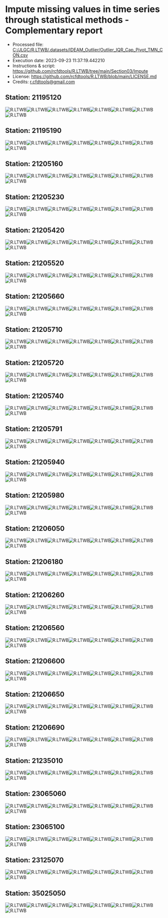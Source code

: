 # Impute missing values in time series through statistical methods - Complementary report
* Processed file: [C:/JLGC/R.LTWB/.datasets/IDEAM_Outlier/Outlier_IQR_Cap_Pivot_TMN_CON.csv](../IDEAM_Outlier/Outlier_IQR_Cap_Pivot_TMN_CON.csv)
* Execution date: 2023-09-23 11:37:19.442210
* Instructions & script: https://github.com/rcfdtools/R.LTWB/tree/main/Section03/Impute
* License: https://github.com/rcfdtools/R.LTWB/blob/main/LICENSE.md
* Credits: r.cfdtools@gmail.com

## Station: 21195120

![R.LTWB](Graph/21195120_Impute_Mean_Outlier_IQR_Cap_Pivot_TMN_CON.csv.png)![R.LTWB](Graph/21195120_Impute_Median_Outlier_IQR_Cap_Pivot_TMN_CON.csv.png)![R.LTWB](Graph/21195120_Impute_LOCF_Outlier_IQR_Cap_Pivot_TMN_CON.csv.png)![R.LTWB](Graph/21195120_Impute_NOCB_Outlier_IQR_Cap_Pivot_TMN_CON.csv.png)![R.LTWB](Graph/21195120_Impute_InterpolateLinear_Outlier_IQR_Cap_Pivot_TMN_CON.csv.png)![R.LTWB](Graph/21195120_Impute_MeanEWM_Outlier_IQR_Cap_Pivot_TMN_CON.csv.png)![R.LTWB](Graph/21195120_Impute_KNN_Outlier_IQR_Cap_Pivot_TMN_CON.csv.png)![R.LTWB](Graph/21195120_Impute_MICE_Outlier_IQR_Cap_Pivot_TMN_CON.csv.png)

## Station: 21195190

![R.LTWB](Graph/21195190_Impute_Mean_Outlier_IQR_Cap_Pivot_TMN_CON.csv.png)![R.LTWB](Graph/21195190_Impute_Median_Outlier_IQR_Cap_Pivot_TMN_CON.csv.png)![R.LTWB](Graph/21195190_Impute_LOCF_Outlier_IQR_Cap_Pivot_TMN_CON.csv.png)![R.LTWB](Graph/21195190_Impute_NOCB_Outlier_IQR_Cap_Pivot_TMN_CON.csv.png)![R.LTWB](Graph/21195190_Impute_InterpolateLinear_Outlier_IQR_Cap_Pivot_TMN_CON.csv.png)![R.LTWB](Graph/21195190_Impute_MeanEWM_Outlier_IQR_Cap_Pivot_TMN_CON.csv.png)![R.LTWB](Graph/21195190_Impute_KNN_Outlier_IQR_Cap_Pivot_TMN_CON.csv.png)![R.LTWB](Graph/21195190_Impute_MICE_Outlier_IQR_Cap_Pivot_TMN_CON.csv.png)

## Station: 21205160

![R.LTWB](Graph/21205160_Impute_Mean_Outlier_IQR_Cap_Pivot_TMN_CON.csv.png)![R.LTWB](Graph/21205160_Impute_Median_Outlier_IQR_Cap_Pivot_TMN_CON.csv.png)![R.LTWB](Graph/21205160_Impute_LOCF_Outlier_IQR_Cap_Pivot_TMN_CON.csv.png)![R.LTWB](Graph/21205160_Impute_NOCB_Outlier_IQR_Cap_Pivot_TMN_CON.csv.png)![R.LTWB](Graph/21205160_Impute_InterpolateLinear_Outlier_IQR_Cap_Pivot_TMN_CON.csv.png)![R.LTWB](Graph/21205160_Impute_MeanEWM_Outlier_IQR_Cap_Pivot_TMN_CON.csv.png)![R.LTWB](Graph/21205160_Impute_KNN_Outlier_IQR_Cap_Pivot_TMN_CON.csv.png)![R.LTWB](Graph/21205160_Impute_MICE_Outlier_IQR_Cap_Pivot_TMN_CON.csv.png)

## Station: 21205230

![R.LTWB](Graph/21205230_Impute_Mean_Outlier_IQR_Cap_Pivot_TMN_CON.csv.png)![R.LTWB](Graph/21205230_Impute_Median_Outlier_IQR_Cap_Pivot_TMN_CON.csv.png)![R.LTWB](Graph/21205230_Impute_LOCF_Outlier_IQR_Cap_Pivot_TMN_CON.csv.png)![R.LTWB](Graph/21205230_Impute_NOCB_Outlier_IQR_Cap_Pivot_TMN_CON.csv.png)![R.LTWB](Graph/21205230_Impute_InterpolateLinear_Outlier_IQR_Cap_Pivot_TMN_CON.csv.png)![R.LTWB](Graph/21205230_Impute_MeanEWM_Outlier_IQR_Cap_Pivot_TMN_CON.csv.png)![R.LTWB](Graph/21205230_Impute_KNN_Outlier_IQR_Cap_Pivot_TMN_CON.csv.png)![R.LTWB](Graph/21205230_Impute_MICE_Outlier_IQR_Cap_Pivot_TMN_CON.csv.png)

## Station: 21205420

![R.LTWB](Graph/21205420_Impute_Mean_Outlier_IQR_Cap_Pivot_TMN_CON.csv.png)![R.LTWB](Graph/21205420_Impute_Median_Outlier_IQR_Cap_Pivot_TMN_CON.csv.png)![R.LTWB](Graph/21205420_Impute_LOCF_Outlier_IQR_Cap_Pivot_TMN_CON.csv.png)![R.LTWB](Graph/21205420_Impute_NOCB_Outlier_IQR_Cap_Pivot_TMN_CON.csv.png)![R.LTWB](Graph/21205420_Impute_InterpolateLinear_Outlier_IQR_Cap_Pivot_TMN_CON.csv.png)![R.LTWB](Graph/21205420_Impute_MeanEWM_Outlier_IQR_Cap_Pivot_TMN_CON.csv.png)![R.LTWB](Graph/21205420_Impute_KNN_Outlier_IQR_Cap_Pivot_TMN_CON.csv.png)![R.LTWB](Graph/21205420_Impute_MICE_Outlier_IQR_Cap_Pivot_TMN_CON.csv.png)

## Station: 21205520

![R.LTWB](Graph/21205520_Impute_Mean_Outlier_IQR_Cap_Pivot_TMN_CON.csv.png)![R.LTWB](Graph/21205520_Impute_Median_Outlier_IQR_Cap_Pivot_TMN_CON.csv.png)![R.LTWB](Graph/21205520_Impute_LOCF_Outlier_IQR_Cap_Pivot_TMN_CON.csv.png)![R.LTWB](Graph/21205520_Impute_NOCB_Outlier_IQR_Cap_Pivot_TMN_CON.csv.png)![R.LTWB](Graph/21205520_Impute_InterpolateLinear_Outlier_IQR_Cap_Pivot_TMN_CON.csv.png)![R.LTWB](Graph/21205520_Impute_MeanEWM_Outlier_IQR_Cap_Pivot_TMN_CON.csv.png)![R.LTWB](Graph/21205520_Impute_KNN_Outlier_IQR_Cap_Pivot_TMN_CON.csv.png)![R.LTWB](Graph/21205520_Impute_MICE_Outlier_IQR_Cap_Pivot_TMN_CON.csv.png)

## Station: 21205660

![R.LTWB](Graph/21205660_Impute_Mean_Outlier_IQR_Cap_Pivot_TMN_CON.csv.png)![R.LTWB](Graph/21205660_Impute_Median_Outlier_IQR_Cap_Pivot_TMN_CON.csv.png)![R.LTWB](Graph/21205660_Impute_LOCF_Outlier_IQR_Cap_Pivot_TMN_CON.csv.png)![R.LTWB](Graph/21205660_Impute_NOCB_Outlier_IQR_Cap_Pivot_TMN_CON.csv.png)![R.LTWB](Graph/21205660_Impute_InterpolateLinear_Outlier_IQR_Cap_Pivot_TMN_CON.csv.png)![R.LTWB](Graph/21205660_Impute_MeanEWM_Outlier_IQR_Cap_Pivot_TMN_CON.csv.png)![R.LTWB](Graph/21205660_Impute_KNN_Outlier_IQR_Cap_Pivot_TMN_CON.csv.png)![R.LTWB](Graph/21205660_Impute_MICE_Outlier_IQR_Cap_Pivot_TMN_CON.csv.png)

## Station: 21205710

![R.LTWB](Graph/21205710_Impute_Mean_Outlier_IQR_Cap_Pivot_TMN_CON.csv.png)![R.LTWB](Graph/21205710_Impute_Median_Outlier_IQR_Cap_Pivot_TMN_CON.csv.png)![R.LTWB](Graph/21205710_Impute_LOCF_Outlier_IQR_Cap_Pivot_TMN_CON.csv.png)![R.LTWB](Graph/21205710_Impute_NOCB_Outlier_IQR_Cap_Pivot_TMN_CON.csv.png)![R.LTWB](Graph/21205710_Impute_InterpolateLinear_Outlier_IQR_Cap_Pivot_TMN_CON.csv.png)![R.LTWB](Graph/21205710_Impute_MeanEWM_Outlier_IQR_Cap_Pivot_TMN_CON.csv.png)![R.LTWB](Graph/21205710_Impute_KNN_Outlier_IQR_Cap_Pivot_TMN_CON.csv.png)![R.LTWB](Graph/21205710_Impute_MICE_Outlier_IQR_Cap_Pivot_TMN_CON.csv.png)

## Station: 21205720

![R.LTWB](Graph/21205720_Impute_Mean_Outlier_IQR_Cap_Pivot_TMN_CON.csv.png)![R.LTWB](Graph/21205720_Impute_Median_Outlier_IQR_Cap_Pivot_TMN_CON.csv.png)![R.LTWB](Graph/21205720_Impute_LOCF_Outlier_IQR_Cap_Pivot_TMN_CON.csv.png)![R.LTWB](Graph/21205720_Impute_NOCB_Outlier_IQR_Cap_Pivot_TMN_CON.csv.png)![R.LTWB](Graph/21205720_Impute_InterpolateLinear_Outlier_IQR_Cap_Pivot_TMN_CON.csv.png)![R.LTWB](Graph/21205720_Impute_MeanEWM_Outlier_IQR_Cap_Pivot_TMN_CON.csv.png)![R.LTWB](Graph/21205720_Impute_KNN_Outlier_IQR_Cap_Pivot_TMN_CON.csv.png)![R.LTWB](Graph/21205720_Impute_MICE_Outlier_IQR_Cap_Pivot_TMN_CON.csv.png)

## Station: 21205740

![R.LTWB](Graph/21205740_Impute_Mean_Outlier_IQR_Cap_Pivot_TMN_CON.csv.png)![R.LTWB](Graph/21205740_Impute_Median_Outlier_IQR_Cap_Pivot_TMN_CON.csv.png)![R.LTWB](Graph/21205740_Impute_LOCF_Outlier_IQR_Cap_Pivot_TMN_CON.csv.png)![R.LTWB](Graph/21205740_Impute_NOCB_Outlier_IQR_Cap_Pivot_TMN_CON.csv.png)![R.LTWB](Graph/21205740_Impute_InterpolateLinear_Outlier_IQR_Cap_Pivot_TMN_CON.csv.png)![R.LTWB](Graph/21205740_Impute_MeanEWM_Outlier_IQR_Cap_Pivot_TMN_CON.csv.png)![R.LTWB](Graph/21205740_Impute_KNN_Outlier_IQR_Cap_Pivot_TMN_CON.csv.png)![R.LTWB](Graph/21205740_Impute_MICE_Outlier_IQR_Cap_Pivot_TMN_CON.csv.png)

## Station: 21205791

![R.LTWB](Graph/21205791_Impute_Mean_Outlier_IQR_Cap_Pivot_TMN_CON.csv.png)![R.LTWB](Graph/21205791_Impute_Median_Outlier_IQR_Cap_Pivot_TMN_CON.csv.png)![R.LTWB](Graph/21205791_Impute_LOCF_Outlier_IQR_Cap_Pivot_TMN_CON.csv.png)![R.LTWB](Graph/21205791_Impute_NOCB_Outlier_IQR_Cap_Pivot_TMN_CON.csv.png)![R.LTWB](Graph/21205791_Impute_InterpolateLinear_Outlier_IQR_Cap_Pivot_TMN_CON.csv.png)![R.LTWB](Graph/21205791_Impute_MeanEWM_Outlier_IQR_Cap_Pivot_TMN_CON.csv.png)![R.LTWB](Graph/21205791_Impute_KNN_Outlier_IQR_Cap_Pivot_TMN_CON.csv.png)![R.LTWB](Graph/21205791_Impute_MICE_Outlier_IQR_Cap_Pivot_TMN_CON.csv.png)

## Station: 21205940

![R.LTWB](Graph/21205940_Impute_Mean_Outlier_IQR_Cap_Pivot_TMN_CON.csv.png)![R.LTWB](Graph/21205940_Impute_Median_Outlier_IQR_Cap_Pivot_TMN_CON.csv.png)![R.LTWB](Graph/21205940_Impute_LOCF_Outlier_IQR_Cap_Pivot_TMN_CON.csv.png)![R.LTWB](Graph/21205940_Impute_NOCB_Outlier_IQR_Cap_Pivot_TMN_CON.csv.png)![R.LTWB](Graph/21205940_Impute_InterpolateLinear_Outlier_IQR_Cap_Pivot_TMN_CON.csv.png)![R.LTWB](Graph/21205940_Impute_MeanEWM_Outlier_IQR_Cap_Pivot_TMN_CON.csv.png)![R.LTWB](Graph/21205940_Impute_KNN_Outlier_IQR_Cap_Pivot_TMN_CON.csv.png)![R.LTWB](Graph/21205940_Impute_MICE_Outlier_IQR_Cap_Pivot_TMN_CON.csv.png)

## Station: 21205980

![R.LTWB](Graph/21205980_Impute_Mean_Outlier_IQR_Cap_Pivot_TMN_CON.csv.png)![R.LTWB](Graph/21205980_Impute_Median_Outlier_IQR_Cap_Pivot_TMN_CON.csv.png)![R.LTWB](Graph/21205980_Impute_LOCF_Outlier_IQR_Cap_Pivot_TMN_CON.csv.png)![R.LTWB](Graph/21205980_Impute_NOCB_Outlier_IQR_Cap_Pivot_TMN_CON.csv.png)![R.LTWB](Graph/21205980_Impute_InterpolateLinear_Outlier_IQR_Cap_Pivot_TMN_CON.csv.png)![R.LTWB](Graph/21205980_Impute_MeanEWM_Outlier_IQR_Cap_Pivot_TMN_CON.csv.png)![R.LTWB](Graph/21205980_Impute_KNN_Outlier_IQR_Cap_Pivot_TMN_CON.csv.png)![R.LTWB](Graph/21205980_Impute_MICE_Outlier_IQR_Cap_Pivot_TMN_CON.csv.png)

## Station: 21206050

![R.LTWB](Graph/21206050_Impute_Mean_Outlier_IQR_Cap_Pivot_TMN_CON.csv.png)![R.LTWB](Graph/21206050_Impute_Median_Outlier_IQR_Cap_Pivot_TMN_CON.csv.png)![R.LTWB](Graph/21206050_Impute_LOCF_Outlier_IQR_Cap_Pivot_TMN_CON.csv.png)![R.LTWB](Graph/21206050_Impute_NOCB_Outlier_IQR_Cap_Pivot_TMN_CON.csv.png)![R.LTWB](Graph/21206050_Impute_InterpolateLinear_Outlier_IQR_Cap_Pivot_TMN_CON.csv.png)![R.LTWB](Graph/21206050_Impute_MeanEWM_Outlier_IQR_Cap_Pivot_TMN_CON.csv.png)![R.LTWB](Graph/21206050_Impute_KNN_Outlier_IQR_Cap_Pivot_TMN_CON.csv.png)![R.LTWB](Graph/21206050_Impute_MICE_Outlier_IQR_Cap_Pivot_TMN_CON.csv.png)

## Station: 21206180

![R.LTWB](Graph/21206180_Impute_Mean_Outlier_IQR_Cap_Pivot_TMN_CON.csv.png)![R.LTWB](Graph/21206180_Impute_Median_Outlier_IQR_Cap_Pivot_TMN_CON.csv.png)![R.LTWB](Graph/21206180_Impute_LOCF_Outlier_IQR_Cap_Pivot_TMN_CON.csv.png)![R.LTWB](Graph/21206180_Impute_NOCB_Outlier_IQR_Cap_Pivot_TMN_CON.csv.png)![R.LTWB](Graph/21206180_Impute_InterpolateLinear_Outlier_IQR_Cap_Pivot_TMN_CON.csv.png)![R.LTWB](Graph/21206180_Impute_MeanEWM_Outlier_IQR_Cap_Pivot_TMN_CON.csv.png)![R.LTWB](Graph/21206180_Impute_KNN_Outlier_IQR_Cap_Pivot_TMN_CON.csv.png)![R.LTWB](Graph/21206180_Impute_MICE_Outlier_IQR_Cap_Pivot_TMN_CON.csv.png)

## Station: 21206260

![R.LTWB](Graph/21206260_Impute_Mean_Outlier_IQR_Cap_Pivot_TMN_CON.csv.png)![R.LTWB](Graph/21206260_Impute_Median_Outlier_IQR_Cap_Pivot_TMN_CON.csv.png)![R.LTWB](Graph/21206260_Impute_LOCF_Outlier_IQR_Cap_Pivot_TMN_CON.csv.png)![R.LTWB](Graph/21206260_Impute_NOCB_Outlier_IQR_Cap_Pivot_TMN_CON.csv.png)![R.LTWB](Graph/21206260_Impute_InterpolateLinear_Outlier_IQR_Cap_Pivot_TMN_CON.csv.png)![R.LTWB](Graph/21206260_Impute_MeanEWM_Outlier_IQR_Cap_Pivot_TMN_CON.csv.png)![R.LTWB](Graph/21206260_Impute_KNN_Outlier_IQR_Cap_Pivot_TMN_CON.csv.png)![R.LTWB](Graph/21206260_Impute_MICE_Outlier_IQR_Cap_Pivot_TMN_CON.csv.png)

## Station: 21206560

![R.LTWB](Graph/21206560_Impute_Mean_Outlier_IQR_Cap_Pivot_TMN_CON.csv.png)![R.LTWB](Graph/21206560_Impute_Median_Outlier_IQR_Cap_Pivot_TMN_CON.csv.png)![R.LTWB](Graph/21206560_Impute_LOCF_Outlier_IQR_Cap_Pivot_TMN_CON.csv.png)![R.LTWB](Graph/21206560_Impute_NOCB_Outlier_IQR_Cap_Pivot_TMN_CON.csv.png)![R.LTWB](Graph/21206560_Impute_InterpolateLinear_Outlier_IQR_Cap_Pivot_TMN_CON.csv.png)![R.LTWB](Graph/21206560_Impute_MeanEWM_Outlier_IQR_Cap_Pivot_TMN_CON.csv.png)![R.LTWB](Graph/21206560_Impute_KNN_Outlier_IQR_Cap_Pivot_TMN_CON.csv.png)![R.LTWB](Graph/21206560_Impute_MICE_Outlier_IQR_Cap_Pivot_TMN_CON.csv.png)

## Station: 21206600

![R.LTWB](Graph/21206600_Impute_Mean_Outlier_IQR_Cap_Pivot_TMN_CON.csv.png)![R.LTWB](Graph/21206600_Impute_Median_Outlier_IQR_Cap_Pivot_TMN_CON.csv.png)![R.LTWB](Graph/21206600_Impute_LOCF_Outlier_IQR_Cap_Pivot_TMN_CON.csv.png)![R.LTWB](Graph/21206600_Impute_NOCB_Outlier_IQR_Cap_Pivot_TMN_CON.csv.png)![R.LTWB](Graph/21206600_Impute_InterpolateLinear_Outlier_IQR_Cap_Pivot_TMN_CON.csv.png)![R.LTWB](Graph/21206600_Impute_MeanEWM_Outlier_IQR_Cap_Pivot_TMN_CON.csv.png)![R.LTWB](Graph/21206600_Impute_KNN_Outlier_IQR_Cap_Pivot_TMN_CON.csv.png)![R.LTWB](Graph/21206600_Impute_MICE_Outlier_IQR_Cap_Pivot_TMN_CON.csv.png)

## Station: 21206650

![R.LTWB](Graph/21206650_Impute_Mean_Outlier_IQR_Cap_Pivot_TMN_CON.csv.png)![R.LTWB](Graph/21206650_Impute_Median_Outlier_IQR_Cap_Pivot_TMN_CON.csv.png)![R.LTWB](Graph/21206650_Impute_LOCF_Outlier_IQR_Cap_Pivot_TMN_CON.csv.png)![R.LTWB](Graph/21206650_Impute_NOCB_Outlier_IQR_Cap_Pivot_TMN_CON.csv.png)![R.LTWB](Graph/21206650_Impute_InterpolateLinear_Outlier_IQR_Cap_Pivot_TMN_CON.csv.png)![R.LTWB](Graph/21206650_Impute_MeanEWM_Outlier_IQR_Cap_Pivot_TMN_CON.csv.png)![R.LTWB](Graph/21206650_Impute_KNN_Outlier_IQR_Cap_Pivot_TMN_CON.csv.png)![R.LTWB](Graph/21206650_Impute_MICE_Outlier_IQR_Cap_Pivot_TMN_CON.csv.png)

## Station: 21206690

![R.LTWB](Graph/21206690_Impute_Mean_Outlier_IQR_Cap_Pivot_TMN_CON.csv.png)![R.LTWB](Graph/21206690_Impute_Median_Outlier_IQR_Cap_Pivot_TMN_CON.csv.png)![R.LTWB](Graph/21206690_Impute_LOCF_Outlier_IQR_Cap_Pivot_TMN_CON.csv.png)![R.LTWB](Graph/21206690_Impute_NOCB_Outlier_IQR_Cap_Pivot_TMN_CON.csv.png)![R.LTWB](Graph/21206690_Impute_InterpolateLinear_Outlier_IQR_Cap_Pivot_TMN_CON.csv.png)![R.LTWB](Graph/21206690_Impute_MeanEWM_Outlier_IQR_Cap_Pivot_TMN_CON.csv.png)![R.LTWB](Graph/21206690_Impute_KNN_Outlier_IQR_Cap_Pivot_TMN_CON.csv.png)![R.LTWB](Graph/21206690_Impute_MICE_Outlier_IQR_Cap_Pivot_TMN_CON.csv.png)

## Station: 21235010

![R.LTWB](Graph/21235010_Impute_Mean_Outlier_IQR_Cap_Pivot_TMN_CON.csv.png)![R.LTWB](Graph/21235010_Impute_Median_Outlier_IQR_Cap_Pivot_TMN_CON.csv.png)![R.LTWB](Graph/21235010_Impute_LOCF_Outlier_IQR_Cap_Pivot_TMN_CON.csv.png)![R.LTWB](Graph/21235010_Impute_NOCB_Outlier_IQR_Cap_Pivot_TMN_CON.csv.png)![R.LTWB](Graph/21235010_Impute_InterpolateLinear_Outlier_IQR_Cap_Pivot_TMN_CON.csv.png)![R.LTWB](Graph/21235010_Impute_MeanEWM_Outlier_IQR_Cap_Pivot_TMN_CON.csv.png)![R.LTWB](Graph/21235010_Impute_KNN_Outlier_IQR_Cap_Pivot_TMN_CON.csv.png)![R.LTWB](Graph/21235010_Impute_MICE_Outlier_IQR_Cap_Pivot_TMN_CON.csv.png)

## Station: 23065060

![R.LTWB](Graph/23065060_Impute_Mean_Outlier_IQR_Cap_Pivot_TMN_CON.csv.png)![R.LTWB](Graph/23065060_Impute_Median_Outlier_IQR_Cap_Pivot_TMN_CON.csv.png)![R.LTWB](Graph/23065060_Impute_LOCF_Outlier_IQR_Cap_Pivot_TMN_CON.csv.png)![R.LTWB](Graph/23065060_Impute_NOCB_Outlier_IQR_Cap_Pivot_TMN_CON.csv.png)![R.LTWB](Graph/23065060_Impute_InterpolateLinear_Outlier_IQR_Cap_Pivot_TMN_CON.csv.png)![R.LTWB](Graph/23065060_Impute_MeanEWM_Outlier_IQR_Cap_Pivot_TMN_CON.csv.png)![R.LTWB](Graph/23065060_Impute_KNN_Outlier_IQR_Cap_Pivot_TMN_CON.csv.png)![R.LTWB](Graph/23065060_Impute_MICE_Outlier_IQR_Cap_Pivot_TMN_CON.csv.png)

## Station: 23065100

![R.LTWB](Graph/23065100_Impute_Mean_Outlier_IQR_Cap_Pivot_TMN_CON.csv.png)![R.LTWB](Graph/23065100_Impute_Median_Outlier_IQR_Cap_Pivot_TMN_CON.csv.png)![R.LTWB](Graph/23065100_Impute_LOCF_Outlier_IQR_Cap_Pivot_TMN_CON.csv.png)![R.LTWB](Graph/23065100_Impute_NOCB_Outlier_IQR_Cap_Pivot_TMN_CON.csv.png)![R.LTWB](Graph/23065100_Impute_InterpolateLinear_Outlier_IQR_Cap_Pivot_TMN_CON.csv.png)![R.LTWB](Graph/23065100_Impute_MeanEWM_Outlier_IQR_Cap_Pivot_TMN_CON.csv.png)![R.LTWB](Graph/23065100_Impute_KNN_Outlier_IQR_Cap_Pivot_TMN_CON.csv.png)![R.LTWB](Graph/23065100_Impute_MICE_Outlier_IQR_Cap_Pivot_TMN_CON.csv.png)

## Station: 23125070

![R.LTWB](Graph/23125070_Impute_Mean_Outlier_IQR_Cap_Pivot_TMN_CON.csv.png)![R.LTWB](Graph/23125070_Impute_Median_Outlier_IQR_Cap_Pivot_TMN_CON.csv.png)![R.LTWB](Graph/23125070_Impute_LOCF_Outlier_IQR_Cap_Pivot_TMN_CON.csv.png)![R.LTWB](Graph/23125070_Impute_NOCB_Outlier_IQR_Cap_Pivot_TMN_CON.csv.png)![R.LTWB](Graph/23125070_Impute_InterpolateLinear_Outlier_IQR_Cap_Pivot_TMN_CON.csv.png)![R.LTWB](Graph/23125070_Impute_MeanEWM_Outlier_IQR_Cap_Pivot_TMN_CON.csv.png)![R.LTWB](Graph/23125070_Impute_KNN_Outlier_IQR_Cap_Pivot_TMN_CON.csv.png)![R.LTWB](Graph/23125070_Impute_MICE_Outlier_IQR_Cap_Pivot_TMN_CON.csv.png)

## Station: 35025050

![R.LTWB](Graph/35025050_Impute_Mean_Outlier_IQR_Cap_Pivot_TMN_CON.csv.png)![R.LTWB](Graph/35025050_Impute_Median_Outlier_IQR_Cap_Pivot_TMN_CON.csv.png)![R.LTWB](Graph/35025050_Impute_LOCF_Outlier_IQR_Cap_Pivot_TMN_CON.csv.png)![R.LTWB](Graph/35025050_Impute_NOCB_Outlier_IQR_Cap_Pivot_TMN_CON.csv.png)![R.LTWB](Graph/35025050_Impute_InterpolateLinear_Outlier_IQR_Cap_Pivot_TMN_CON.csv.png)![R.LTWB](Graph/35025050_Impute_MeanEWM_Outlier_IQR_Cap_Pivot_TMN_CON.csv.png)![R.LTWB](Graph/35025050_Impute_KNN_Outlier_IQR_Cap_Pivot_TMN_CON.csv.png)![R.LTWB](Graph/35025050_Impute_MICE_Outlier_IQR_Cap_Pivot_TMN_CON.csv.png)